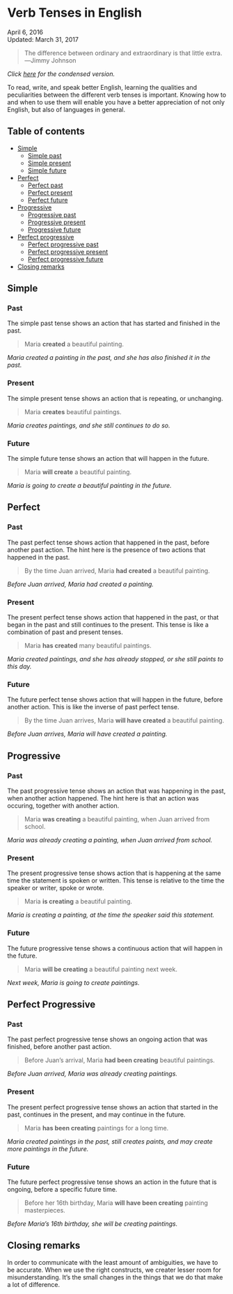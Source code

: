 Verb Tenses in English
======================

<div class="center">April 6, 2016</div>
<div class="center">Updated: March 31, 2017</div>

>The difference between ordinary and extraordinary is that little extra.<br>
>―Jimmy Johnson

*Click [here](/en/verb-tenses-condensed) for the condensed version.*

To read, write, and speak better English, learning the qualities and peculiarities between the
different verb tenses is important. Knowing how to and when to use them will enable you have a
better appreciation of not only English, but also of languages in general.


Table of contents
-----------------

- [Simple](#simple)
  + [Simple past](#simplepast)
  + [Simple present](#simplepresent)
  + [Simple future](#simplefuture)
- [Perfect](#perf)
  + [Perfect past](#perfpast)
  + [Perfect present](#perfpresent)
  + [Perfect future](#perffuture)
- [Progressive](#prog)
  + [Progressive past](#progpast)
  + [Progressive present](#progpresent)
  + [Progressive future](#progfuture)
- [Perfect progressive](#perfprog)
  + [Perfect progressive past](#perfprogpast)
  + [Perfect progressive present](#perfprogpresent)
  + [Perfect progressive future](#perfprogfuture)
- [Closing remarks](#closing)


<a name="simple"></a> Simple
----------------------------


### <a name="simplepast"></a> Past

The simple past tense shows an action that has started and finished in the past.

> Maria __created__ a beautiful painting.

*Maria created a painting in the past, and she has also finished it in the past.*


### <a name="simplepresent"></a> Present

The simple present tense shows an action that is repeating, or unchanging.

> Maria __creates__ beautiful paintings.

*Maria creates paintings, and she still continues to do so.*


### <a name="simplefuture"></a> Future

The simple future tense shows an action that will happen in the future.

> Maria __will create__ a beautiful painting.

*Maria is going to create a beautiful painting in the future.*


## <a name="perf"></a> Perfect


### <a name="perfpast"></a> Past

The past perfect tense shows action that happened in the past, before another past action. The hint
here is the presence of two actions that happened in the past.

> By the time Juan arrived, Maria __had created__ a beautiful painting.

*Before Juan arrived, Maria had created a painting.*


### <a name="perfpresent"></a> Present

The present perfect tense shows action that happened in the past, or that began in the past and
still continues to the present. This tense is like a combination of past and present tenses.

> Maria __has created__ many beautiful paintings.

*Maria created paintings, and she has already stopped, or she still paints to this day.*


### <a name="perffuture"></a> Future

The future perfect tense shows action that will happen in the future, before another action. This is
like the inverse of past perfect tense.

> By the time Juan arrives, Maria __will have created__ a beautiful painting.

*Before Juan arrives, Maria will have created a painting.*


## <a name="prog"></a> Progressive


### <a name="progpast"></a> Past

The past progressive tense shows an action that was happening in the past, when another action
happened. The hint here is that an action was occuring, together with another action.

> Maria __was creating__ a beautiful painting, when Juan arrived from school.

*Maria was already creating a painting, when Juan arrived from school.*


### <a name="progpresent"></a> Present

The present progressive tense shows action that is happening at the same time the statement is
spoken or written. This tense is relative to the time the speaker or writer, spoke or wrote.

> Maria __is creating__ a beautiful painting.

*Maria is creating a painting, at the time the speaker said this statement.*


### <a name="progfuture"></a> Future

The future progressive tense shows a continuous action that will happen in the future.

> Maria __will be creating__ a beautiful painting next week.

*Next week, Maria is going to create paintings.*


## <a name="perfprog"></a> Perfect Progressive


### <a name="perfprogpast"></a> Past

The past perfect progressive tense shows an ongoing action that was finished, before another past
action.

> Before Juan’s arrival, Maria __had been creating__ beautiful paintings.

*Before Juan arrived, Maria was already creating paintings.*


### <a name="perfprogpresent"></a> Present

The present perfect progressive tense shows an action that started in the past, continues in the
present, and may continue in the future.

> Maria __has been creating__ paintings for a long time.

*Maria created paintings in the past, still creates paints, and may create more paintings in the future.*


### <a name="perfprogfuture"></a> Future

The future perfect progressive tense shows an action in the future that is ongoing, before a
specific future time.

> Before her 16th birthday, Maria __will have been creating__ painting masterpieces.

*Before Maria’s 16th birthday, she will be  creating paintings.*


## <a name="closing"></a> Closing remarks

In order to communicate with the least amount of ambiguities, we have to be accurate. When we use
the right constructs, we creater lesser room for misunderstanding. It’s the small changes in the
things that we do that make a lot of difference.

